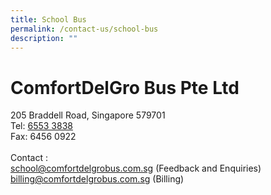 ```yaml
---
title: School Bus
permalink: /contact-us/school-bus
description: ""
---
```

# ComfortDelGro Bus Pte Ltd

205 Braddell Road, Singapore 579701
<br>Tel: [6553 3838](tel:65533838)
<br>Fax: 6456 0922
<br><br>Contact : <br>
[school@comfortdelgrobus.com.sg](mailto:school@comfortdelgrobus.com.sg) (Feedback and Enquiries)<br>
[billing@comfortdelgrobus.com.sg](mailto:billing@comfortdelgrobus.com.sg) (Billing)